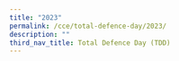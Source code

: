 ```yaml
---
title: "2023"
permalink: /cce/total-defence-day/2023/
description: ""
third_nav_title: Total Defence Day (TDD)
---
```

